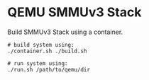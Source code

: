 QEMU SMMUv3 Stack
=================

Build SMMUv3 Stack using a container.

```
# build system using:
./container.sh ./build.sh

# run system using:
./run.sh /path/to/qemu/dir
```
